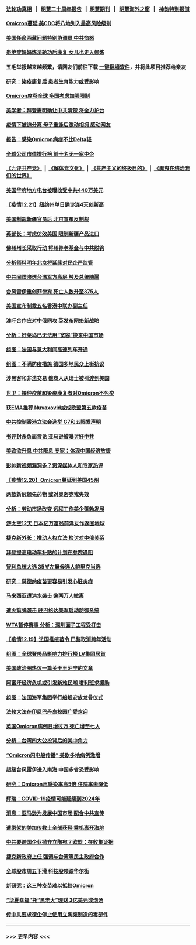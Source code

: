 #### [法轮功真相](https://github.com/gfw-breaker/truth/blob/master/README.md?t=0) &nbsp;&nbsp;|&nbsp;&nbsp; [明慧二十周年报告](https://github.com/gfw-breaker/mh-reports/blob/master/README.md?t=0) &nbsp;&nbsp;|&nbsp;&nbsp;[明慧期刊](https://github.com/gfw-breaker/mh-qikan) &nbsp;&nbsp;|&nbsp;&nbsp; [明慧海外之窗](https://github.com/gfw-breaker/mh-news/blob/master/README.md?t=0) &nbsp;&nbsp;|&nbsp;&nbsp; [神韵特别报道](https://github.com/gfw-breaker/mh-news/blob/master/shenyun.md?t=0)
#### [Omicron蔓延 美CDC将八地列入最高风险级别](../pages/nsc418/n13451404.md?t=12220600) 
#### [美国任命西藏问题特别协调员 中共恼怒](../pages/nsc418/n13451284.md?t=12220600) 
#### [患绝症妈妈炼法轮功后康复 女儿也走入修炼](../pages/nsc418/n13444178.md?t=12220600) 
#### 五毛举报越来越频繁，请网友们前往下载 [一键翻墙软件](https://github.com/gfw-breaker/ssr-accounts)，并将此项目推荐给亲友
#### [研究：染疫康复后 患者生育能力或受影响](../pages/nsc418/n13451158.md?t=12220600) 
#### [Omicron席卷全球 多国考虑加强限制](../pages/nsc418/n13451148.md?t=12220600) 
#### [美学者：拜登需明确让中共清楚 将全力护台](../pages/nsc418/n13450739.md?t=12220600) 
#### [疫情下被迫分离 母子重逢后激动相拥 感动网友](../pages/nsc418/n13449653.md?t=12220600) 
#### [报告：感染Omicron病症不比Delta轻](../pages/nsc418/n13450837.md?t=12220600) 
#### [全球公司市值排行榜 前十名无一家中企](../pages/nsc418/n13451012.md?t=12220600) 
#### [《九评共产党》](https://github.com/begood0513/9ping.md/blob/master/README.md) &nbsp;|&nbsp; [《解体党文化》](../../../../jtdwh.md/blob/master/README.md)  &nbsp;|&nbsp; [《共产主义的终极目的》](../../../../gczydzjmd.md/blob/master/README.md) &nbsp;|&nbsp; [《魔鬼在统治我们的世界》](../../../../mgztzwmdsj.md/blob/master/README.md) 
#### [美国华府地方电台被曝收受中共440万美元](../pages/nsc418/n13450939.md?t=12220600) 
#### [【疫情12.21】纽约州单日确诊连4天创新高](../pages/nsc418/n13450552.md?t=12220600) 
#### [美国制裁新疆官员后 北京宣布反制裁](../pages/nsc418/n13450586.md?t=12220600) 
#### [英部长：考虑仿效美国 限制新疆产品进口](../pages/nsc418/n13450317.md?t=12220600) 
#### [佛州州长采取行动 将州养老基金与中共脱钩](../pages/nsc418/n13450078.md?t=12220600) 
#### [分析师料明年北京将延续对民企严监管](../pages/nsc418/n13449839.md?t=12220600) 
#### [中共间谍渗透台湾军方高层 触及总统随扈](../pages/nsc418/n13449173.md?t=12220600) 
#### [台风雷伊重创菲律宾 死亡人数升至375人](../pages/nsc418/n13449302.md?t=12220600) 
#### [美国宣布制裁五名香港中联办副主任](../pages/nsc418/n13449451.md?t=12220600) 
#### [澳吁合作应对中俄网攻 英发布网络新战略](../pages/nsc418/n13449599.md?t=12220600) 
#### [分析：好莱坞已无法用“宽容”换来中国市场](../pages/nsc418/n13449059.md?t=12220600) 
#### [组图：法国与意大利间高速列车开通](../pages/nsc418/n13448276.md?t=12220600) 
#### [组图：不满防疫措施 德国多地民众上街抗议](../pages/nsc418/n13448104.md?t=12220600) 
#### [涉黑客和非法交易 俄商人从瑞士被引渡到美国](../pages/nsc418/n13449139.md?t=12220600) 
#### [世卫：接种疫苗和染疫康复者对Omicron不免疫](../pages/nsc418/n13449209.md?t=12220600) 
#### [获EMA推荐 Nuvaxovid或成欧盟第五款疫苗](../pages/nsc418/n13448762.md?t=12220600) 
#### [中共控制香港立法会选举 G7和五眼发声明](../pages/nsc418/n13448939.md?t=12220600) 
#### [书评封杀负面言论 亚马逊被曝讨好中共](../pages/nsc418/n13448949.md?t=12220600) 
#### [美欧欲升息 中共降息 专家：体现中国经济放缓](../pages/nsc418/n13448393.md?t=12220600) 
#### [彭帅新视频漏洞多？资深媒体人和专家热评](../pages/nsc418/n13448312.md?t=12220600) 
#### [【疫情12.20】Omicron蔓延到美国45州](../pages/nsc418/n13448318.md?t=12220600) 
#### [两款新冠领先药物 或对奥密克戎失效](../pages/nsc418/n13448275.md?t=12220600) 
#### [分析：劳动市场改变 远程工作美企蓬勃发展](../pages/nsc418/n13448081.md?t=12220600) 
#### [游太空12天 日本亿万富翁前泽友作返回地球](../pages/nsc418/n13447595.md?t=12220600) 
#### [捷克新外长：推动人权立法 检讨对中俄关系](../pages/nsc418/n13447908.md?t=12220600) 
#### [拜登提高电动车补贴的计划在参院遇阻](../pages/nsc418/n13447523.md?t=12220600) 
#### [智利总统大选 35岁左翼候选人鲍里克当选](../pages/nsc418/n13447330.md?t=12220600) 
#### [研究：莫德纳疫苗更容易引发心脏炎症](../pages/nsc418/n13446725.md?t=12220600) 
#### [马来西亚遭洪水袭击 逾两万人撤离](../pages/nsc418/n13446708.md?t=12220600) 
#### [遭火箭弹袭击 驻巴格达美军启动防御系统](../pages/nsc418/n13446633.md?t=12220600) 
#### [WTA暂停赛事 分析：深圳面子工程受打击](../pages/nsc418/n13446566.md?t=12220600) 
#### [【疫情12.19】法国推疫苗令 巴黎取消跨年活动](../pages/nsc418/n13446348.md?t=12220600) 
#### [组图：全球奢侈品影响力排行榜 LV集团居首](../pages/nsc418/n13438184.md?t=12220600) 
#### [美国政治圈热议一篇关于王沪宁的文章](../pages/nsc418/n13445915.md?t=12220600) 
#### [阿富汗经济危机或引发新难民潮 塔利班求援助](../pages/nsc418/n13445889.md?t=12220600) 
#### [组图：法国海军集团举行船舰安放龙骨仪式](../pages/nsc418/n13445186.md?t=12220600) 
#### [法轮大法在印尼巴丹岛校园广受欢迎](../pages/nsc418/n13445740.md?t=12220600) 
#### [英国Omicron病例日增过万 死亡增至七人](../pages/nsc418/n13445699.md?t=12220600) 
#### [分析：台湾四大公投背后的美中角力](../pages/nsc418/n13445697.md?t=12220600) 
#### [“Omicron闪电般传播” 美欧多地病例激增](../pages/nsc418/n13445410.md?t=12220600) 
#### [超级台风雷伊进入南海 中国多省恐受影响](../pages/nsc418/n13445412.md?t=12220600) 
#### [研究：Omicron再感染率高5倍 住院率未降低](../pages/nsc418/n13445199.md?t=12220600) 
#### [辉瑞：COVID-19疫情可能延续到2024年](../pages/nsc418/n13445051.md?t=12220600) 
#### [消息：亚马逊为发展中国市场 配合中共宣传](../pages/nsc418/n13444762.md?t=12220600) 
#### [遭绑架的美加传教士全部获释 乘机离开海地](../pages/nsc418/n13444495.md?t=12220600) 
#### [中共要跨国企业抛弃立陶宛？欧盟：在收集证据](../pages/nsc418/n13444301.md?t=12220600) 
#### [捷克新政府上任 强调与台湾等民主政府合作](../pages/nsc418/n13444282.md?t=12220600) 
#### [全球股市周五下滑 科技股领跌华尔街](../pages/nsc418/n13443984.md?t=12220600) 
#### [新研究：这三种疫苗难以抵挡Omicron](../pages/nsc418/n13444108.md?t=12220600) 
#### [“华夏幸福”托“黑老大”理财 3亿美元或泡汤](../pages/nsc418/n13444016.md?t=12220600) 
#### [传中共要求德企停止使用立陶宛制造的零部件](../pages/nsc418/n13444024.md?t=12220600) 

----
#### [ >>> 更早内容 <<< ](../indexes/nsc418-earlier.md)
